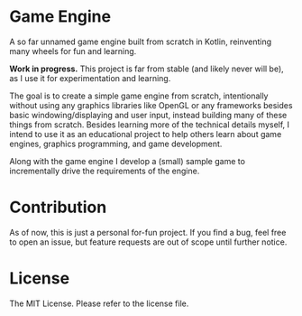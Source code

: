 # Game Engine

A so far unnamed game engine built from scratch in Kotlin, reinventing many
wheels for fun and learning.

**Work in progress.** This project is far from stable (and likely never will
be), as I use it for experimentation and learning.

The goal is to create a simple game engine from scratch, intentionally without
using any graphics libraries like OpenGL or any frameworks besides basic
windowing/displaying and user input, instead building many of these things
from scratch. Besides learning more of the technical details myself, I intend
to use it as an educational project to help others learn about game engines,
graphics programming, and game development.

Along with the game engine I develop a (small) sample game to incrementally
drive the requirements of the engine.

# Contribution

As of now, this is just a personal for-fun project. If you find a bug, feel
free to open an issue, but feature requests are out of scope until further
notice.

# License

The MIT License. Please refer to the license file.
